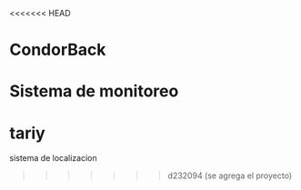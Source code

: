 <<<<<<< HEAD
# CondorBack
Sistema de monitoreo
=======
# tariy
sistema de localizacion
>>>>>>> d232094 (se agrega el proyecto)
